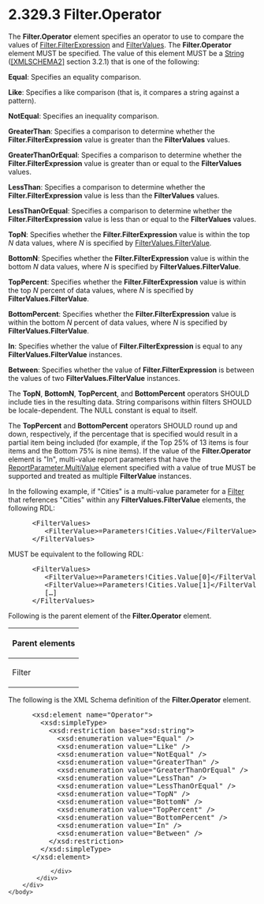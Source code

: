 <html dir="LTR" xmlns:mshelp="http://msdn.microsoft.com/mshelp" xmlns:ddue="http://ddue.schemas.microsoft.com/authoring/2003/5" xmlns:xlink="http://www.w3.org/1999/xlink" xmlns:tool="http://www.microsoft.com/tooltip">
    <head>
        <meta http-equiv="Content-Type" content="text/html; CHARSET=utf-8"></meta>
        <meta name="save" content="history"></meta>
        <title>2.329.3 Filter.Operator</title>
        <xml>
            <mshelp:toctitle title="2.329.3 Filter.Operator"></mshelp:toctitle>
            <mshelp:rltitle title="[MS-RDL]: Filter.Operator"></mshelp:rltitle>
            <mshelp:keyword index="A" term="aeabd6cf-dda9-4abc-accc-302948402c07"></mshelp:keyword>
            <mshelp:attr name="DCSext.ContentType" value="open specification"></mshelp:attr>
            <mshelp:attr name="AssetID" value="aeabd6cf-dda9-4abc-accc-302948402c07"></mshelp:attr>
            <mshelp:attr name="TopicType" value="kbRef"></mshelp:attr>
            <mshelp:attr name="DCSext.Title" value="[MS-RDL]: Filter.Operator" />
        </xml>
    </head>
    <body>
        <div id="header">
            <h1 class="heading">2.329.3 Filter.Operator</h1>
        </div>
        <div id="mainSection">
            <div id="mainBody">
                <div id="allHistory" class="saveHistory"></div>
                <div id="sectionSection0" class="section" name="collapseableSection">
                    

<p>The <b>Filter.Operator</b> element specifies an operator to
use to compare the values of <a href="6cfe60b1-d7e0-4e1e-807e-0ca41147cc29.htm">Filter.FilterExpression</a>
and <a href="6bd82e79-e154-4159-94ef-b950fbba402d.htm">FilterValues</a>. The <b>Filter.Operator</b>
element MUST be specified. The value of this element MUST be a <a href="1ed81ef3-a683-45e3-aaad-bd2bbe71bc3d.htm">String</a> (<a href="https://go.microsoft.com/fwlink/?LinkId=90610">[XMLSCHEMA2]</a> section
3.2.1) that is one of the following:</p>

<p><b>Equal</b>: Specifies an equality comparison.</p>

<p><b>Like</b>: Specifies a like comparison (that is, it
compares a string against a pattern).</p>

<p><b>NotEqual</b>: Specifies an inequality comparison.</p>

<p><b>GreaterThan</b>: Specifies a comparison to
determine whether the <b>Filter.FilterExpression</b> value is greater than the <b>FilterValues</b>
values.</p>

<p><b>GreaterThanOrEqual</b>: Specifies a comparison to
determine whether the <b>Filter.FilterExpression</b> value is greater than or
equal to the <b>FilterValues</b> values.</p>

<p><b>LessThan</b>: Specifies a comparison to determine
whether the <b>Filter.FilterExpression</b> value is less than the <b>FilterValues</b>
values.</p>

<p><b>LessThanOrEqual</b>: Specifies a comparison to
determine whether the <b>Filter.FilterExpression</b> value is less than or
equal to the <b>FilterValues</b> values.</p>

<p><b>TopN</b>: Specifies whether the <b>Filter.FilterExpression</b>
value is within the top <i>N</i> data values, where <i>N</i> is specified by <a href="b51efba3-fe3e-4d6c-a95b-c047cca07efb.htm">FilterValues.FilterValue</a>. </p>

<p><b>BottomN</b>: Specifies whether the <b>Filter.FilterExpression</b>
value is within the bottom <i>N</i> data values, where <i>N</i> is specified by
<b>FilterValues.FilterValue</b>.</p>

<p><b>TopPercent</b>: Specifies whether the <b>Filter.FilterExpression</b>
value is within the top <i>N</i> percent of data values, where <i>N</i> is
specified by <b>FilterValues.FilterValue</b>.</p>

<p><b>BottomPercent</b>: Specifies whether the <b>Filter.FilterExpression</b>
value is within the bottom <i>N</i> percent of data values, where <i>N</i> is
specified by <b>FilterValues.FilterValue</b>.</p>

<p><b>In</b>: Specifies whether the value of <b>Filter.FilterExpression</b>
is equal to any <b>FilterValues.FilterValue</b> instances.</p>

<p><b>Between</b>: Specifies whether the value of <b>Filter.FilterExpression</b>
is between the values of two <b>FilterValues.FilterValue</b> instances.</p>

<p>The <b>TopN</b>, <b>BottomN</b>, <b>TopPercent</b>, and <b>BottomPercent</b>
operators SHOULD include ties in the resulting data. String comparisons within
filters SHOULD be locale-dependent. The NULL constant is equal to itself. </p>

<p>The <b>TopPercent</b> and <b>BottomPercent</b> operators
SHOULD round up and down, respectively, if the percentage that is specified
would result in a partial item being included (for example, if the Top 25% of
13 items is four items and the Bottom 75% is nine items). If the value of the <b>Filter.Operator</b>
element is &quot;In&quot;, multi-value report parameters that have the <a href="c21237a1-8237-4538-a105-1f760242de1d.htm">ReportParameter.MultiValue</a>
element specified with a value of true MUST be supported and treated as
multiple <b>FilterValue</b> instances. </p>

<p>In the following example, if &quot;Cities&quot; is a
multi-value parameter for a <a href="c0f6a66a-1055-4f4d-b1e7-4fc47b588ed2.htm">Filter</a>
that references &quot;Cities&quot; within any <b>FilterValues.FilterValue</b>
elements, the following RDL:</p>

<dl>
<dd>
<div><pre> &lt;FilterValues&gt;
    &lt;FilterValue&gt;=Parameters!Cities.Value&lt;/FilterValue&gt;
 &lt;/FilterValues&gt;
</pre></div>
</dd></dl>

<p>MUST be equivalent to the following RDL:</p>

<dl>
<dd>
<div><pre> &lt;FilterValues&gt;
    &lt;FilterValue&gt;=Parameters!Cities.Value[0]&lt;/FilterValue&gt;
    &lt;FilterValue&gt;=Parameters!Cities.Value[1]&lt;/FilterValue&gt;
    […]
 &lt;/FilterValues&gt;
</pre></div>
</dd></dl>

<p>Following is the parent element of the <b>Filter.Operator</b>
element.</p>

<table>
 <thead>
  <tr>
   <th>
   <p>Parent elements</p>
   </th>
  </tr>
 </thead>
 <tr>
  <td>
  <p>Filter</p>
  </td>
 </tr>
</table>

<p>The following is the XML Schema definition of the <b>Filter.Operator</b>
element.</p>

<dl>
<dd>
<div><pre> &lt;xsd:element name=&quot;Operator&quot;&gt;
   &lt;xsd:simpleType&gt;
     &lt;xsd:restriction base=&quot;xsd:string&quot;&gt;
       &lt;xsd:enumeration value=&quot;Equal&quot; /&gt;
       &lt;xsd:enumeration value=&quot;Like&quot; /&gt;
       &lt;xsd:enumeration value=&quot;NotEqual&quot; /&gt;
       &lt;xsd:enumeration value=&quot;GreaterThan&quot; /&gt;
       &lt;xsd:enumeration value=&quot;GreaterThanOrEqual&quot; /&gt;
       &lt;xsd:enumeration value=&quot;LessThan&quot; /&gt;
       &lt;xsd:enumeration value=&quot;LessThanOrEqual&quot; /&gt;
       &lt;xsd:enumeration value=&quot;TopN&quot; /&gt;
       &lt;xsd:enumeration value=&quot;BottomN&quot; /&gt;
       &lt;xsd:enumeration value=&quot;TopPercent&quot; /&gt;
       &lt;xsd:enumeration value=&quot;BottomPercent&quot; /&gt;
       &lt;xsd:enumeration value=&quot;In&quot; /&gt;
       &lt;xsd:enumeration value=&quot;Between&quot; /&gt;
     &lt;/xsd:restriction&gt;
   &lt;/xsd:simpleType&gt;
 &lt;/xsd:element&gt;
</pre></div>
</dd></dl>


                </div>
            </div>
        </div>
    </body>
</html>